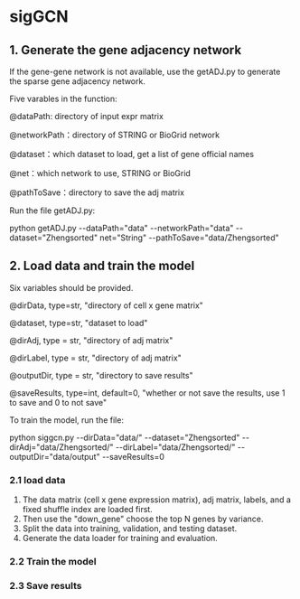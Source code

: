 # sigGCN

## 1. Generate the gene adjacency network

If the gene-gene network is not available, use the getADJ.py to generate the sparse gene adjacency network. 

Five varables in the function:

@dataPath: directory of input expr matrix

@networkPath：directory of STRING or BioGrid network

@dataset：which dataset to load, get a list of gene official names

@net：which network to use, STRING or BioGrid

@pathToSave：directory to save the adj matrix

Run the file getADJ.py: 

python getADJ.py --dataPath="data" --networkPath="data" --dataset="Zhengsorted" net="String"  --pathToSave="data/Zhengsorted"



## 2. Load data and train the model

Six variables should be provided.

@dirData, type=str, "directory of cell x gene matrix"

@dataset, type=str, "dataset to load"

@dirAdj, type = str, "directory of adj matrix"

@dirLabel, type = str, "directory of adj matrix"

@outputDir, type = str, "directory to save results"

@saveResults, type=int, default=0, "whether or not save the results, use 1 to save and 0 to not save"

To train the model, run the file:

python siggcn.py --dirData="data/" --dataset="Zhengsorted" --dirAdj="data/Zhengsorted/" --dirLabel="data/Zhengsorted/" --outputDir="data/output" --saveResults=0



### 2.1 load data

1. The data matrix (cell x gene expression matrix), adj matrix, labels, and a fixed shuffle index are loaded first. 
2. Then use the "down_gene" choose the top N genes by variance. 
3. Split the data into training, validation, and testing dataset.
4. Generate the data loader for training and evaluation.

### 2.2 Train the model

### 2.3 Save results

 





















